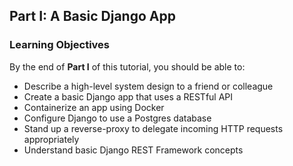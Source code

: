 ## Part I: A Basic Django App

### Learning Objectives

By the end of **Part I** of this tutorial, you should be able to:

- Describe a high-level system design to a friend or colleague
- Create a basic Django app that uses a RESTful API
- Containerize an app using Docker
- Configure Django to use a Postgres database
- Stand up a reverse-proxy to delegate incoming HTTP requests appropriately
- Understand basic Django REST Framework concepts
